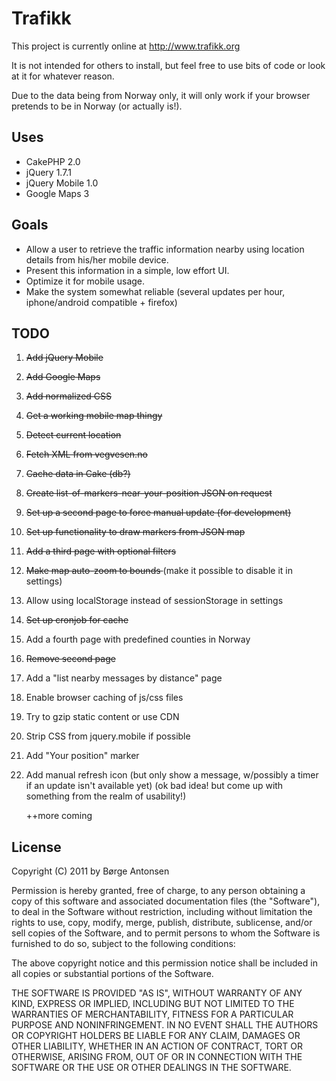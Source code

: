 # Trafikk #

This project is currently online at http://www.trafikk.org

It is not intended for others to install, but feel free to use bits of code or 
look at it for whatever reason.

Due to the data being from Norway only, it will only work if your browser
pretends to be in Norway (or actually is!).

## Uses ##

* CakePHP 2.0
* jQuery 1.7.1
* jQuery Mobile 1.0
* Google Maps 3

## Goals ##

* Allow a user to retrieve the traffic information nearby using location details from his/her mobile device.
* Present this information in a simple, low effort UI.
* Optimize it for mobile usage.
* Make the system somewhat reliable (several updates per hour, iphone/android compatible + firefox)

## TODO ##

01. <del>Add jQuery Mobile</del>
02. <del>Add Google Maps</del>
03. <del>Add normalized CSS</del>
04. <del>Get a working mobile map thingy</del>
05. <del>Detect current location</del>
06. <del>Fetch XML from vegvesen.no</del>
07. <del>Cache data in Cake (db?)</del>
08. <del>Create list-of-markers-near-your-position JSON on request</del>
09. <del>Set up a second page to force manual update (for development)</del>
10. <del>Set up functionality to draw markers from JSON map</del>
11. <del>Add a third page with optional filters</del>
12. <del>Make map auto-zoom to bounds </del>(make it possible to disable it in settings)
13. Allow using localStorage instead of sessionStorage in settings
14. <del>Set up cronjob for cache</del>
15. Add a fourth page with predefined counties in Norway
16. <del>Remove second page</del>
17. Add a "list nearby messages by distance" page
18. Enable browser caching of js/css files
19. Try to gzip static content or use CDN
20. Strip CSS from jquery.mobile if possible
21. Add "Your position" marker
22. Add manual refresh icon (but only show a message, w/possibly a timer if an update isn't
available yet) (ok bad idea! but come up with something from the realm of usability!)

    ++more coming

## License ##

  Copyright (C) 2011 by Børge Antonsen

  Permission is hereby granted, free of charge, to any person obtaining a copy
  of this software and associated documentation files (the "Software"), to deal
  in the Software without restriction, including without limitation the rights
  to use, copy, modify, merge, publish, distribute, sublicense, and/or sell
  copies of the Software, and to permit persons to whom the Software is
  furnished to do so, subject to the following conditions:

  The above copyright notice and this permission notice shall be included in
  all copies or substantial portions of the Software.

  THE SOFTWARE IS PROVIDED "AS IS", WITHOUT WARRANTY OF ANY KIND, EXPRESS OR
  IMPLIED, INCLUDING BUT NOT LIMITED TO THE WARRANTIES OF MERCHANTABILITY,
  FITNESS FOR A PARTICULAR PURPOSE AND NONINFRINGEMENT. IN NO EVENT SHALL THE
  AUTHORS OR COPYRIGHT HOLDERS BE LIABLE FOR ANY CLAIM, DAMAGES OR OTHER
  LIABILITY, WHETHER IN AN ACTION OF CONTRACT, TORT OR OTHERWISE, ARISING FROM,
  OUT OF OR IN CONNECTION WITH THE SOFTWARE OR THE USE OR OTHER DEALINGS IN
  THE SOFTWARE.
  
  

